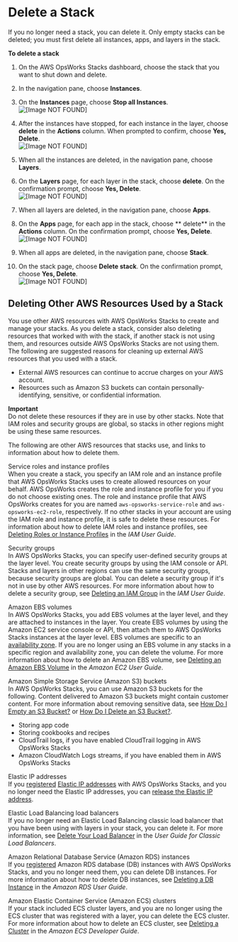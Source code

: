 # Delete a Stack<a name="workingstacks-shutting"></a>

If you no longer need a stack, you can delete it\. Only empty stacks can be deleted; you must first delete all instances, apps, and layers in the stack\.

**To delete a stack**

1. On the AWS OpsWorks Stacks dashboard, choose the stack that you want to shut down and delete\.

1. In the navigation pane, choose **Instances**\.

1. On the **Instances** page, choose **Stop all Instances**\.  
![\[Image NOT FOUND\]](http://docs.aws.amazon.com/opsworks/latest/userguide/images/stop_all_instances.png)

1. After the instances have stopped, for each instance in the layer, choose **delete** in the **Actions** column\. When prompted to confirm, choose **Yes, Delete**\.  
![\[Image NOT FOUND\]](http://docs.aws.amazon.com/opsworks/latest/userguide/images/delete_instance.png)

1. When all the instances are deleted, in the navigation pane, choose **Layers**\.

1. On the **Layers** page, for each layer in the stack, choose **delete**\. On the confirmation prompt, choose **Yes, Delete**\.  
![\[Image NOT FOUND\]](http://docs.aws.amazon.com/opsworks/latest/userguide/images/delete_layer.png)

1. When all layers are deleted, in the navigation pane, choose **Apps**\.

1. On the **Apps** page, for each app in the stack, choose ** delete** in the **Actions** column\. On the confirmation prompt, choose **Yes, Delete**\.  
![\[Image NOT FOUND\]](http://docs.aws.amazon.com/opsworks/latest/userguide/images/delete_app.png)

1. When all apps are deleted, in the navigation pane, choose **Stack**\.

1. On the stack page, choose **Delete stack**\. On the confirmation prompt, choose **Yes, Delete**\.  
![\[Image NOT FOUND\]](http://docs.aws.amazon.com/opsworks/latest/userguide/images/delete_stack.png)

## Deleting Other AWS Resources Used by a Stack<a name="w100ab1c14c43c31b7"></a>

You use other AWS resources with AWS OpsWorks Stacks to create and manage your stacks\. As you delete a stack, consider also deleting resources that worked with with the stack, if another stack is not using them, and resources outside AWS OpsWorks Stacks are not using them\. The following are suggested reasons for cleaning up external AWS resources that you used with a stack\.
+ External AWS resources can continue to accrue charges on your AWS account\.
+ Resources such as Amazon S3 buckets can contain personally\-identifying, sensitive, or confidential information\.

**Important**  
Do not delete these resources if they are in use by other stacks\. Note that IAM roles and security groups are global, so stacks in other regions might be using these same resources\.

The following are other AWS resources that stacks use, and links to information about how to delete them\.

Service roles and instance profiles  
When you create a stack, you specify an IAM role and an instance profile that AWS OpsWorks Stacks uses to create allowed resources on your behalf\. AWS OpsWorks creates the role and instance profile for you if you do not choose existing ones\. The role and instance profile that AWS OpsWorks creates for you are named `aws-opsworks-service-role` and `aws-opsworks-ec2-role`, respectively\. If no other stacks in your account are using the IAM role and instance profile, it is safe to delete these resources\. For information about how to delete IAM roles and instance profiles, see [Deleting Roles or Instance Profiles](https://docs.aws.amazon.com/IAM/latest/UserGuide/id_roles_manage_delete.html) in the *IAM User Guide*\.

Security groups  
In AWS OpsWorks Stacks, you can specify user\-defined security groups at the layer level\. You create security groups by using the IAM console or API\. Stacks and layers in other regions can use the same security groups, because security groups are global\. You can delete a security group if it's not in use by other AWS resources\. For more information about how to delete a security group, see [Deleting an IAM Group](https://docs.aws.amazon.com/IAM/latest/UserGuide/id_groups_manage_delete.html) in the *IAM User Guide*\.

Amazon EBS volumes  
In AWS OpsWorks Stacks, you add EBS volumes at the layer level, and they are attached to instances in the layer\. You create EBS volumes by using the Amazon EC2 service console or API, then attach them to AWS OpsWorks Stacks instances at the layer level\. EBS volumes are specific to an [availability zone](https://docs.aws.amazon.com/IAM/latest/UserGuide/id_roles_manage_delete.html)\. If you are no longer using an EBS volume in any stacks in a specific region and availability zone, you can delete the volume\. For more information about how to delete an Amazon EBS volume, see [Deleting an Amazon EBS Volume](https://docs.aws.amazon.com/AWSEC2/latest/UserGuide/ebs-deleting-volume.html) in the *Amazon EC2 User Guide*\.

Amazon Simple Storage Service \(Amazon S3\) buckets  
In AWS OpsWorks Stacks, you can use Amazon S3 buckets for the following\. Content delivered to Amazon S3 buckets might contain customer content\. For more information about removing sensitive data, see [How Do I Empty an S3 Bucket?](https://docs.aws.amazon.com/AmazonS3/latest/user-guide/empty-bucket.html) or [How Do I Delete an S3 Bucket?](https://docs.aws.amazon.com/AmazonS3/latest/user-guide/delete-bucket.html)\.  
+ Storing app code
+ Storing cookbooks and recipes
+ CloudTrail logs, if you have enabled CloudTrail logging in AWS OpsWorks Stacks
+ Amazon CloudWatch Logs streams, if you have enabled them in AWS OpsWorks Stacks

Elastic IP addresses  
If you [registered](https://docs.aws.amazon.com/opsworks/latest/userguide/resources-reg.html) [Elastic IP addresses](https://docs.aws.amazon.com/AWSEC2/latest/UserGuide/elastic-ip-addresses-eip.html) with AWS OpsWorks Stacks, and you no longer need the Elastic IP addresses, you can [release the Elastic IP address](https://docs.aws.amazon.com/AWSEC2/latest/UserGuide/elastic-ip-addresses-eip.html#using-instance-addressing-eips-releasing)\.

Elastic Load Balancing load balancers  
If you no longer need an Elastic Load Balancing classic load balancer that you have been using with layers in your stack, you can delete it\. For more information, see [Delete Your Load Balancer](https://docs.aws.amazon.com/elasticloadbalancing/latest/classic/elb-getting-started.html#delete-load-balancer) in the *User Guide for Classic Load Balancers*\.

Amazon Relational Database Service \(Amazon RDS\) instances  
If you [registered](https://docs.aws.amazon.com/opsworks/latest/userguide/resources-reg.html) Amazon RDS database \(DB\) instances with AWS OpsWorks Stacks, and you no longer need them, you can delete DB instances\. For more information about how to delete DB instances, see [Deleting a DB Instance](https://docs.aws.amazon.com/AmazonRDS/latest/UserGuide/USER_DeleteInstance.html) in the *Amazon RDS User Guide*\.

Amazon Elastic Container Service \(Amazon ECS\) clusters  
If your stack included ECS cluster layers, and you are no longer using the ECS cluster that was registered with a layer, you can delete the ECS cluster\. For more information about how to delete an ECS cluster, see [Deleting a Cluster](https://docs.aws.amazon.com/AmazonECS/latest/developerguide/delete_cluster.html) in the *Amazon ECS Developer Guide*\.